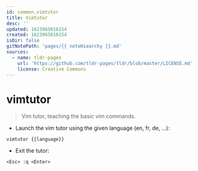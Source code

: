 ```yaml
---
id: common.vimtutor
title: Vimtutor
desc: ''
updated: 1623965016154
created: 1623965016154
isDir: false
gitNotePath: 'pages/{{ noteHiearchy }}.md'
sources:
  - name: tldr-pages
    url: 'https://github.com/tldr-pages/tldr/blob/master/LICENSE.md'
    license: Creative Commons
---
```

# vimtutor

> Vim tutor, teaching the basic vim commands.

- Launch the vim tutor using the given language (en, fr, de, ...):

`vimtutor {{language}}`

- Exit the tutor:

`<Esc> :q <Enter>`

